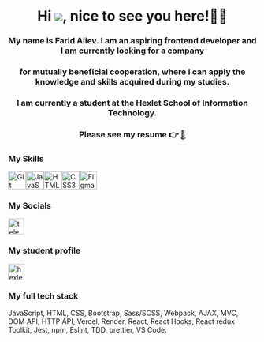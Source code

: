 
# <div align="center">Hi ![](https://user-images.githubusercontent.com/18350557/176309783-0785949b-9127-417c-8b55-ab5a4333674e.gif), nice to see you here!👨‍💼</div>  
  
### <div align="center">My name is Farid Aliev. I am an aspiring frontend developer and I am currently looking for a company</div>

### <div align="center">for mutually beneficial cooperation, where I can apply the knowledge and skills acquired during my studies.</div>

### <div align="center">I am currently a student at the Hexlet School of Information Technology.</div>

### <div align="center">Please see my resume &#128073; <a href="https://cv.hexlet.io/ru/resumes/5047">&#128209;</a></div>





### My Skills

<p align="left">
<a href="https://git-scm.com/" target="_blank" rel="noreferrer"><img src="https://raw.githubusercontent.com/danielcranney/readme-generator/main/public/icons/skills/git-colored.svg" width="36" height="36" alt="Git" /></a><a href="https://developer.mozilla.org/en-US/docs/Web/JavaScript" target="_blank" rel="noreferrer"><img src="https://raw.githubusercontent.com/danielcranney/readme-generator/main/public/icons/skills/javascript-colored.svg" width="36" height="36" alt="JavaScript" /></a><a href="https://developer.mozilla.org/en-US/docs/Glossary/HTML5" target="_blank" rel="noreferrer"><img src="https://raw.githubusercontent.com/danielcranney/readme-generator/main/public/icons/skills/html5-colored.svg" width="36" height="36" alt="HTML5" /></a><a href="https://www.w3.org/TR/CSS/#css" target="_blank" rel="noreferrer"><img src="https://raw.githubusercontent.com/danielcranney/readme-generator/main/public/icons/skills/css3-colored.svg" width="36" height="36" alt="CSS3" /></a><a href="https://www.figma.com/" target="_blank" rel="noreferrer"><img src="https://raw.githubusercontent.com/danielcranney/readme-generator/main/public/icons/skills/figma-colored.svg" width="36" height="36" alt="Figma" /></a>
                    </p>

### My Socials

<p align="left">
  
  <a href="https://t.me/Blackagar_1997" rel="nofollow"><img src="https://user-images.githubusercontent.com/95209245/205297581-a8d5cac0-1a9c-431e-8ef3-9f554cee81c1.svg" alt="telegram" width="32" height="32" style="max-width: 100%;"></a>
</p>

### My student profile
<a href="https://ru.hexlet.io/u/kel-tuzed">
  <img class="icon" src="https://simpleicons.org/icons/hexlet.svg" width="32" height="32" alt="hexlet icon">
</a>

### My full tech stack
JavaScript, HTML, CSS, Bootstrap, Sass/SCSS, Webpack, AJAX, MVC, DOM API, HTTP API, Vercel, Render, React, React Hooks, React redux Toolkit, Jest, npm, Eslint, TDD, prettier, VS Code.